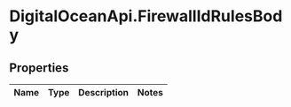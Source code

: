# DigitalOceanApi.FirewallIdRulesBody

## Properties
Name | Type | Description | Notes
------------ | ------------- | ------------- | -------------
